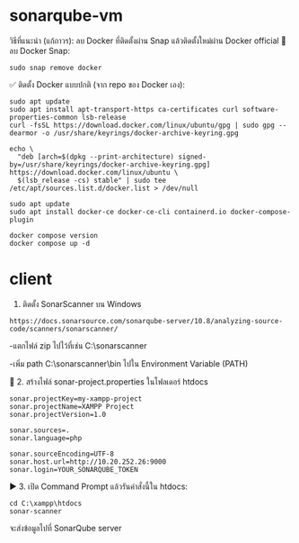 # sonarqube-vm

 วิธีที่แนะนำ (แก้ถาวร): ลบ Docker ที่ติดตั้งผ่าน Snap แล้วติดตั้งใหม่ผ่าน Docker official
🔻 ลบ Docker Snap:
```
sudo snap remove docker
```
✅ ติดตั้ง Docker แบบปกติ (จาก repo ของ Docker เอง):
```
sudo apt update
sudo apt install apt-transport-https ca-certificates curl software-properties-common lsb-release
curl -fsSL https://download.docker.com/linux/ubuntu/gpg | sudo gpg --dearmor -o /usr/share/keyrings/docker-archive-keyring.gpg

echo \
  "deb [arch=$(dpkg --print-architecture) signed-by=/usr/share/keyrings/docker-archive-keyring.gpg] https://download.docker.com/linux/ubuntu \
  $(lsb_release -cs) stable" | sudo tee /etc/apt/sources.list.d/docker.list > /dev/null

sudo apt update
sudo apt install docker-ce docker-ce-cli containerd.io docker-compose-plugin

```
```
docker compose version
docker compose up -d
```
#  client
1. ติดตั้ง SonarScanner บน Windows
```
https://docs.sonarsource.com/sonarqube-server/10.8/analyzing-source-code/scanners/sonarscanner/
```
-แตกไฟล์ zip ไปไว้ที่เช่น C:\sonarscanner

-เพิ่ม path C:\sonarscanner\bin ไปใน Environment Variable (PATH)

🧾 2. สร้างไฟล์ sonar-project.properties ในโฟลเดอร์ htdocs
```
sonar.projectKey=my-xampp-project
sonar.projectName=XAMPP Project
sonar.projectVersion=1.0

sonar.sources=.
sonar.language=php

sonar.sourceEncoding=UTF-8
sonar.host.url=http://10.20.252.26:9000
sonar.login=YOUR_SONARQUBE_TOKEN
```

▶️ 3. เปิด Command Prompt แล้วรันคำสั่งนี้ใน htdocs:
```
cd C:\xampp\htdocs
sonar-scanner
```
จะส่งข้อมูลไปที่ SonarQube server
